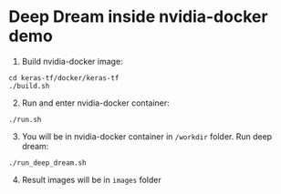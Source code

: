 # Deep Dream inside nvidia-docker demo

1) Build nvidia-docker image:
```
cd keras-tf/docker/keras-tf
./build.sh
```
2) Run and enter nvidia-docker container:
```
./run.sh
```
3) You will be in nvidia-docker container in `/workdir` folder. Run deep dream:
```
./run_deep_dream.sh
```
4) Result images will be in `images` folder
